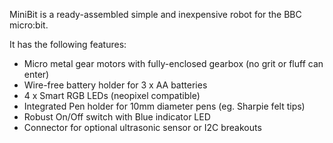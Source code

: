 <!--
---
name: MiniBit
type: robot
manufacturer: 4Tronix
description: Entry-Level Robot for Microbit
pxt: https://github.com/4tronix/MiniBit
python: https://github.com/allaboutcode/minibit-micropython
buy: https://shop.4tronix.co.uk/products/minibit
image: '4tronix-minibit.jpg'
pin:
  P12:
    name: Left Motor
    mode: analog
  P8:
    name: Left Motor
    mode: analog
  P16:
    name: Right Motor
    mode: analog
  P14:
    name: Right Motor
    mode: analog
  P13:
    name: Neopixels
    mode: digital
  P15:
    name: Sonar
    mode: analog
-->
MiniBit is a ready-assembled simple and inexpensive robot for the BBC micro:bit.

It has the following features:

* Micro metal gear motors with fully-enclosed gearbox (no grit or fluff can enter)
* Wire-free battery holder for 3 x AA batteries
* 4 x Smart RGB LEDs (neopixel compatible)
* Integrated Pen holder for 10mm diameter pens (eg. Sharpie felt tips)
* Robust On/Off switch with Blue indicator LED
* Connector for optional ultrasonic sensor or I2C breakouts